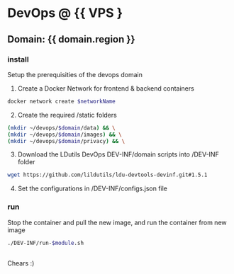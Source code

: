 # DevOps @ {{ VPS }

## Domain: {{ domain.region }}

### install

Setup the prerequisities of the devops domain

1) Create a Docker Network for frontend & backend containers

``` sh
docker network create $networkName
```

2) Create the required /static folders

``` sh
(mkdir ~/devops/$domain/data) && \
(mkdir ~/devops/$domain/images) && \
(mkdir ~/devops/$domain/privacy) && \
```

3) Download the LDutils DevOps DEV-INF/domain scripts into /DEV-INF folder

``` sh
wget https://github.com/lildutils/ldu-devtools-devinf.git#1.5.1
```

4) Set the configurations in /DEV-INF/configs.json file

### run

Stop the container and pull the new image, and run the container from new image

``` sh
./DEV-INF/run-$module.sh
```

## 

Chears :)
